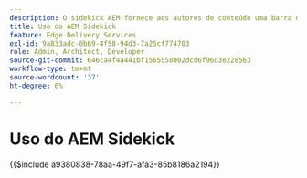 ```yaml
---
description: ​​O sidekick AEM fornece aos autores de conteúdo uma barra de ferramentas que oferece opções sensíveis ao contexto para que eles possam editar, visualizar e publicar seu conteúdo diretamente das páginas do seu site.
title: Uso do AEM Sidekick
feature: Edge Delivery Services
exl-id: 9a833adc-0b69-4f58-94d3-7a25cf774703
role: Admin, Architect, Developer
source-git-commit: 646ca4f4a441bf1565558002dcd6f96d3e228563
workflow-type: tm+mt
source-wordcount: '37'
ht-degree: 0%

---
```


# Uso do AEM Sidekick

{{$include a9380838-78aa-49f7-afa3-85b8186a2194}}
